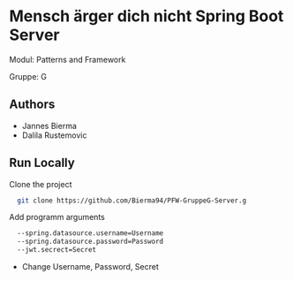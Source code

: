 # Mensch ärger dich nicht Spring Boot Server

Modul: Patterns and Framework

Gruppe: G

## Authors

- Jannes Bierma
- Dalila Rustemovic

## Run Locally

Clone the project

```bash
  git clone https://github.com/Bierma94/PFW-GruppeG-Server.g
```

Add programm arguments

```bash
  --spring.datasource.username=Username
  --spring.datasource.password=Password
  --jwt.secrect=Secret
```
- Change Username, Password, Secret
